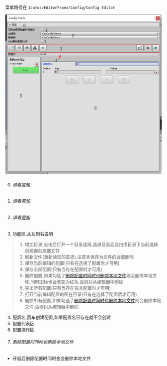 菜单路径在 `Icarus/EditorFrame/Config/Config Editor`

![Config Tools](../../../Images/Editor/Zh/ConfigTools.png)

0. ###### 请看[需知](0.需知.md#LanguageSeting)
1. ###### 请看[需知](0.需知.md#CreatAndParseSelect)
2. ###### 请看[需知](0.需知.md#CreatAndParseSelect)
3. 功能区,从左到右说明
> 1. 增加目录,点击后打开一个目录选择,选择目录后会扫描目录下当前选择创建器创建器文件
> 2. 刷新文件(重新读取的意思),注意未保存为文件的会被删除
> 3. 保存当前编辑的配置(只有在选择了配置后才可用)
> 4. 保存全部配置(只有当存在配置时才可用)
> 5. 删除配置,如果勾选了[删除配置时同时也删除本地文件](#删除配置时同时也删除本地文件)则会删除本地文件,同时图标也会改变为红色,否则只从编辑器中删除
> 6. 导出所有配置(只有当存在语言配置时才可用)
> 7. 打开当前编辑配置的所在目录(只有在选择了配置后才可用)
> 8. 删除所有配置,如果勾选了[删除配置时同时也删除本地文件](#删除配置时同时也删除本地文件)则会删除本地文件,否则只从编辑器中删除

4. 配置名,回车创建配置,如果配置名已存在就不会创建
5. 配置列表区
6. 配置操作区
7. ###### 删除配置时同时也删除本地文件
- 开启后删除配置时同时也会删除本地文件